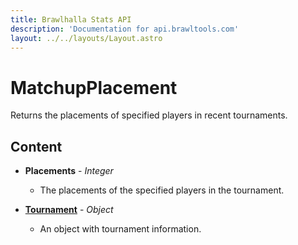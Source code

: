 ```yaml
---
title: Brawlhalla Stats API
description: 'Documentation for api.brawltools.com'
layout: ../../layouts/Layout.astro
---
```


# MatchupPlacement

Returns the placements of specified players in recent tournaments.

## Content

- **Placements** - *Integer*
    - The placements of the specified players in the tournament.

- **<a href="../datatypes/tournament">Tournament</a>** - *Object*
    - An object with tournament information.